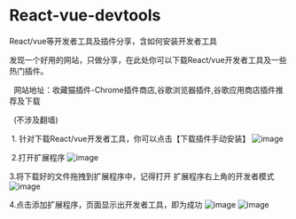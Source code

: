 # React-vue-devtools
React/vue等开发者工具及插件分享，含如何安装开发者工具

​
发现一个好用的网站，只做分享，在此处你可以下载React/vue开发者工具及一些热门插件。

  网站地址：收藏猫插件-Chrome插件商店,谷歌浏览器插件,谷歌应用商店插件推荐及下载

  (不涉及翻墙)

 1. 针对下载React/vue开发者工具，你可以点击【下载插件手动安装】
![image](https://img-blog.csdnimg.cn/6ea86d72a761484abc53fbf0d4a0ae97.png)
 


 2.打开扩展程序
![image](https://img-blog.csdnimg.cn/c4485526d63341d5b7474ea72bc5df61.png)
 

3.将下载好的文件拖拽到扩展程序中，记得打开 扩展程序右上角的开发者模式
![image](https://img-blog.csdnimg.cn/60640cb72d304c00b3d122d129e7f687.png)


4.点击添加扩展程序，页面显示出开发者工具，即为成功
![image](https://img-blog.csdnimg.cn/fd70c640f066427691d11a955505076e.png)
![image](https://img-blog.csdnimg.cn/4c0f1022f373420f9028ade012696ba3.png)
 


​
